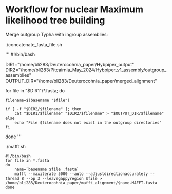 # Workflow for nuclear Maximum likelihood tree building


Merge outgroup Typha with ingroup assemblies: 

./concatenate_fasta_file.sh

'''
#!/bin/bash

DIR1="/home/bli283/Deuterocohnia_paper/Hybpiper_output"
DIR2="/home/bli283/Pitcairnia_May_2024/Hybpiper_v1_assembly/outgroup_assemblies"
OUTPUT_DIR="/home/bli283/Deuterocohnia_paper/merged_alignment"

for file in "$DIR1"/*.fasta; do
    
    filename=$(basename "$file")
    
    if [ -f "$DIR2/$filename" ]; then
        cat "$DIR1/$filename" "$DIR2/$filename" > "$OUTPUT_DIR/$filename"
    else
        echo "File $filename does not exist in the outgroup directories"
    fi
done
'''

./mafft.sh

```
#!/bin/bash
for file in *.fasta
do
	name=`basename $file .fasta`
	mafft --maxiterate 5000 --auto --adjustdirectionaccurately --thread 8 --op 3 --leavegappyregion $file > /home/bli283/Deuterocohnia_paper/mafft_alignment/$name.MAFFT.fasta
done
```